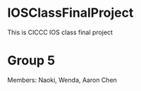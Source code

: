 # IOSClassFinalProject
This is CICCC IOS class final project

# Group 5
Members: Naoki, Wenda, Aaron Chen
